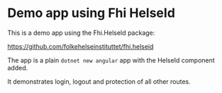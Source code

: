 # Demo app using Fhi HelseId

This is a demo app using the Fhi.HelseId package:

https://github.com/folkehelseinstituttet/fhi.helseid

The app is a plain `dotnet new angular` app with the HelseId component added.

It demonstrates login, logout and protection of all other routes.
